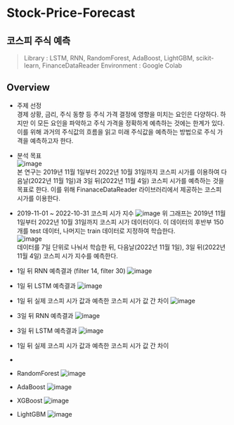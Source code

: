 # Stock-Price-Forecast
## 코스피 주식 예측
> Library : LSTM, RNN, RandomForest, AdaBoost, LightGBM, scikit-learn, FinanceDataReader
> Environment : Google Colab
## Overview
* 주제 선정  
경제 상황, 금리, 주식 동향 등 주식 가격 결정에 영향을 미치는 요인은 다양하다. 하지만 이 모든 요인을 파악하고 주식 가격을 정확하게 예측하는 것에는 한계가 있다. 이를 위해 과거의 주식값의 흐름을 읽고 미래 주식값을 예측하는 방법으로 주식 가격을 예측하고자 한다.
  
* 분석 목표  
![image](https://user-images.githubusercontent.com/71176581/205050843-bd3ee73d-fb8f-469d-8dc9-6a95e6ea86b2.png)  
본 연구는 2019년 11월 1일부터 2022년 10월 31일까지 코스피 시가를 이용하여 다음날(2022년 11월 1일)과 3일 뒤(2022년 11월 4일) 코스피 시가를 예측하는 것을 목표로 한다. 이를 위해 FinanaceDataReader 라이브러리에서 제공하는 코스피 시가를 이용한다.

* 2019-11-01 ~ 2022-10-31 코스피 시가 지수
![image](https://user-images.githubusercontent.com/71176581/205049894-89f33705-9f19-4a87-a523-b80842ce41bb.png)
위 그래프는 2019년 11월 1일부터 2022년 10월 31일까지 코스피 시가 데이터이다. 이 데이터의 후반부 150개를 test 데이터, 나머지는 train 데이터로 지정하여 학습한다.  
![image](https://user-images.githubusercontent.com/71176581/212311240-5ad8a581-5f2a-4f05-ad1c-aeeabf468d1d.png)  
데이터를 7일 단위로 나눠서 학습한 뒤, 다음날(2022년 11월 1일), 3일 뒤(2022년 11월 4일) 코스피 시가 지수를 예측한다.  
* 1일 뒤 RNN 예측결과 (filter 14, filter 30)
![image](https://user-images.githubusercontent.com/71176581/205050073-d1299d96-09b4-4075-a03c-8c57d5144f37.png)  

* 1일 뒤 LSTM 예측결과 
![image](https://user-images.githubusercontent.com/71176581/205051479-1e201daf-d489-4045-a0bc-37b4b7d12256.png)  

* 1일 뒤 실제 코스피 시가 값과 예측한 코스피 시가 값 간 차이
![image](https://user-images.githubusercontent.com/71176581/205052274-a819cee0-fd6f-4d0a-b520-6c612194bdb2.png)

* 3일 뒤 RNN 예측결과
![image](https://user-images.githubusercontent.com/71176581/212314701-e93c53a0-97b2-4e27-99b9-5a8f6024f562.png)  

* 3일 뒤 LSTM 예측결과
![image](https://user-images.githubusercontent.com/71176581/212314820-9ba8a99b-09d1-41e6-b33c-eb324dcbe817.png)  

* 1일 뒤 실제 코스피 시가 값과 예측한 코스피 시가 값 간 차이
* 
* RandomForest
![image](https://user-images.githubusercontent.com/71176581/205057623-5c03089a-4bb1-40d8-b404-35537f58d241.png)
* AdaBoost
![image](https://user-images.githubusercontent.com/71176581/205057752-a73dc33e-18f9-4e5e-86c0-99eab02cdd75.png)
* XGBoost
![image](https://user-images.githubusercontent.com/71176581/205057767-f54340d2-f7b0-471b-bfe8-6675c57ade98.png)
* LightGBM
![image](https://user-images.githubusercontent.com/71176581/205057808-54e31d16-252d-462f-9969-ac6ade00658c.png)

